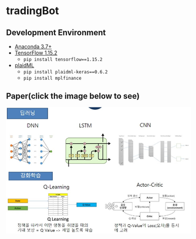 # tradingBot

## Development Environment
- [Anaconda 3.7+](https://www.anaconda.com/distribution/)
- [TensorFlow 1.15.2](https://www.tensorflow.org/)
  - `pip install tensorflow==1.15.2`
- [plaidML](https://plaidml.github.io/plaidml/)
  - `pip install plaidml-keras==0.6.2`
  - `pip install mplfinance`

## Paper(click the image below to see)
[![RL Trading Bot](https://github.com/Seiya-Umemoto/tradingBot/blob/main/readme/rl_stock.jpg?raw=true)](https://github.com/Seiya-Umemoto/tradingBot/blob/main/readme/KSC2020_Final_v1.0.doc?raw=true)